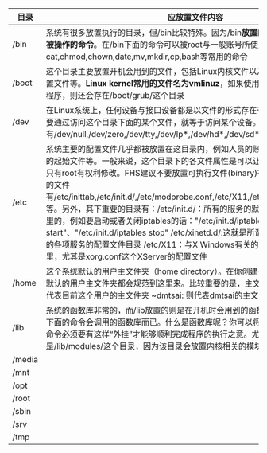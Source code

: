 
目录 | 应放置文件内容
---|---
/bin | 系统有很多放置执行的目录，但/bin比较特殊。因为/bin**放置的是在单用户维护下还能被操作的命令**。在/bin下面的命令可以被root与一般账号所使用，主要有cat,chmod,chown,date,mv,mkdir,cp,bash等常用的命令
/boot | 这个目录主要放置开机会用到的文件，包括Linux内核文件以及开机菜单与开机所需配置文件等。**Linux kernel常用的文件名为vmlinuz**，如果使用的是grub这个引导装载程序，则还会存在/boot/grub/这个目录
/dev | 在Linux系统上，任何设备与接口设备都是以文件的形式存在于这个目录当中的。你只要通过访问这个目录下面的某个文件，就等于访问某个设备。比较重要的文件有/dev/null,/dev/zero,/dev/tty,/dev/lp*,/dev/hd*,/dev/sd*
/etc |系统主要的配置文件几乎都被放置在这目录内，例如人员的账号密码文件、各种服务的起始文件等。一般来说，这个目录下的各文件属性是可以让一般用户查阅的，但是只有root有权利修改。FHS建议不要放置可执行文件(binary)在这个目录中。比较重要的文件有/etc/inittab,/etc/init.d/,/etc/modprobe.conf,/etc/X11,/etc/fstab,/etc/sysconfig/等。另外，其下重要的目录有：/etc/init.d/：所有的服务的默认启动脚本都是放在这里的，例如要启动或者关闭iptables的话："/etc/init.d/iptables start"、"/etc/init.d/iptables stop" /etc/xinetd.d/:这就是所谓的super daemon管理的各项服务的配置文件目录 /etc/X11：与X Windows有关的各种配置文件都在这里，尤其是xorg.conf这个XServer的配置文件
/home | 这个系统默认的用户主文件夹（home directory）。在你创建一个一般用户账号时，默认的用户主文件夹都会规范到这里来。比较重要的是，主文件夹有两种代号： ~：代表目前这个用户的主文件夹 ~dmtsai: 则代表dmtsai的主文件夹
/lib | 系统的函数库非常的，而/lib放置的则是在开机时会用到的函数库，以及在/bin或/sbin下面的命令会调用的函数库而已。什么是函数库呢？你可以将它想成是“外挂”，某些命令必须要有这样“外挂”才能够顺利完成程序的执行之意。尤其重要的是/lib/modules/这个目录，因为该目录会放置内核相关的模块（驱动程序）
/media |
/mnt |
/opt |
/root |
/sbin |
/srv |
/tmp |